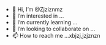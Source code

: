 - 👋 Hi, I’m @Zjziznmz
- 👀 I’m interested in ...
- 🌱 I’m currently learning ...
- 💞️ I’m looking to collaborate on ...
- 📫 How to reach me ...xbjzj,jzjznzn

<!---
Zjziznmz/Zjziznmz is a ✨ special ✨ repository because its `README.md` (this file) appears on your GitHub profile.
You can click the Preview link to take a look at your changes.
--->
